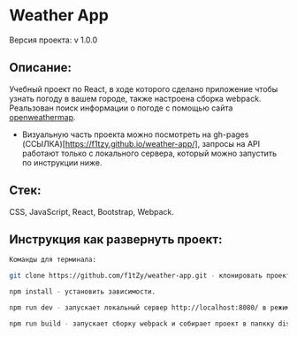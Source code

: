 # Weather App

Версия проекта: v 1.0.0

## Описание:
Учебный проект по React, в ходе которого сделано приложение чтобы узнать погоду в вашем городе, также настроена сборка webpack. Реальзован поиск информации о погоде с помощью сайта [openweathermap](https://openweathermap.org/).
* Визуальную часть проекта можно посмотреть на gh-pages (ССЫЛКА)[https://f1tzy.github.io/weather-app/], запросы на API работают только с локального сервера, который можно запустить по инструкции ниже.

## Стек: 
CSS, JavaScript, React, Bootstrap, Webpack.

## Инструкция как развернуть проект:

```sh
Команды для терминала:

git clone https://github.com/f1tZy/weather-app.git - клонировать проект на локальный компьютер

npm install - установить зависимости.

npm run dev - запускает локальный сервер http://localhost:8080/ в режиме hot-reload.

npm run build - запускает сборку webpack и собирает проект в папкку dist (открыть можно с помощью index.html).

```
